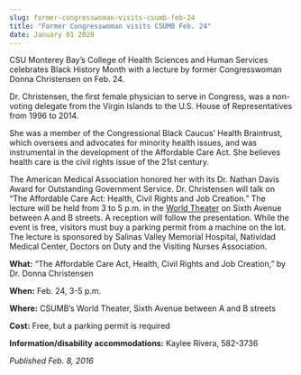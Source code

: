 ```yaml
---
slug: former-congresswoman-visits-csumb-feb-24
title: "Former Congresswoman visits CSUMB Feb. 24"
date: January 01 2020
---
```


 
<p>
  CSU Monterey Bay’s College of Health Sciences and Human Services celebrates
  Black History Month with a lecture by former Congresswoman Donna Christensen
  on Feb. 24.
</p>
<p>
  Dr. Christensen, the first female physician to serve in Congress, was a
  non&#45;voting delegate from the Virgin Islands to the U.S. House of
  Representatives from 1996 to 2014.
</p>
<p>
  She was a member of the Congressional Black Caucus’ Health Braintrust, which
  oversees and advocates for minority health issues, and was instrumental in the
  development of the Affordable Care Act. She believes health care is the civil
  rights issue of the 21st century.
</p>
<p>
  The American Medical Association honored her with its Dr. Nathan Davis Award
  for Outstanding Government Service. Dr. Christensen will talk on “The
  Affordable Care Act: Health, Civil Rights and Job Creation.” The lecture will
  be held from 3 to 5 p.m. in the
  <a href="https://csumb.edu/maps">World Theater</a> on Sixth Avenue between A
  and B streets. A reception will follow the presentation. While the event is
  free, visitors must buy a parking permit from a machine on the lot. The
  lecture is sponsored by Salinas Valley Memorial Hospital, Natividad Medical
  Center, Doctors on Duty and the Visiting Nurses Association.

  <strong>What:</strong> “The Affordable Care Act, Health, Civil Rights and Job
  Creation,” by Dr. Donna Christensen

  <strong>When:</strong> Feb. 24, 3&#45;5 p.m.

  <strong>Where:</strong> CSUMB’s World Theater, Sixth Avenue between A and B
  streets

  <strong>Cost:</strong> Free, but a parking permit is required

  <strong>Information/disability accommodations:</strong> Kaylee Rivera,
  582&#45;3736

  <em>Published Feb. 8, 2016</em>
</p>
 
